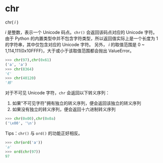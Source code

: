 # chr

chr( *i* )

*i* 是整数，表示一个 Unicode 码点。`chr()` 会返回该码点对应的 Unicode 字符。由于 Python 的内置类型中并不包含字符类型，所以返回值实际上是一个长度为 1 的字符串，其中仅包含对应的 Unicode 字符。
另外， *i* 的取值范围是 0 ~ 1,114,111(0x10FFFF)，大于或小于该取值范围都会抛出 ValueError。

```python
>>> chr(97),chr(0x61)
('a', 'a')
>>> chr(8364)
'€'
>>> chr(40120)
'鲸'
```

对于不可见 Unicode 字符，`chr` 会返回以下转义序列：

1. 如果"不可见字符"拥有独立的转义序列，便会返回该独立的转义序列
2. 如果没有独立的转义序列，便会返回十六进制转义序列

```python
>>> chr(0x00),chr(0x0a)
('\x00', '\n')
```

Tips：`chr()` 与 `ord()` 的功能正好相反。

```python
>>> chr(ord('a'))
'a'
>>> ord(chr(97))
97
```

